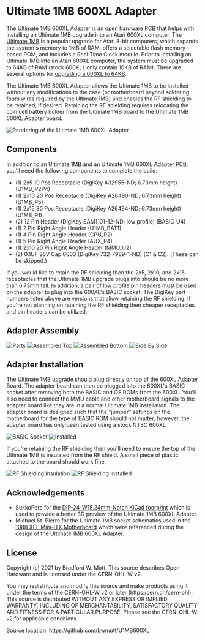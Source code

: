 # Ultimate 1MB 600XL Adapter
The Ultimate 1MB 600XL Adapter is an open hardware PCB that helps with installing an Ultimate 1MB upgrade into an Atari 600XL computer. The [Ultimate 1MB](https://lotharek.pl/productdetail.php?id=56) is a popular upgrade for Atari 8-bit computers, which expands the system's memory to 1MB of RAM, offers a selectable flash memory-based ROM, and includes a Real Time Clock module. Prior to installing an Ultimate 1MB into an Atari 600XL computer, the system must be upgraded to 64KB of RAM (stock 600XLs only contain 16KB of RAM). There are several options for [upgrading a 600XL to 64KB](https://www.mathyvannisselroy.nl/xl600k64.htm).

The Ultimate 1MB 600XL Adapter allows the Ultimate 1MB to be installed without any modifications to the case (or motherboard beyond soldering fours wires required by the Ultimate 1MB) and enables the RF shielding to be retained, if desired. Retaining the RF shielding requires relocating the coin cell battery holder from the Ultimate 1MB board to the Ultimate 1MB 600XL Adapter board.

![Rendering of the Ultimate 1MB 600XL Adapter](U1MB600XL-top.png)

## Components
In addition to an Ultimate 1MB and an Ultimate 1MB 600XL Adapter PCB, you'll need the following components to complete the build:

* (1) 2x5 10 Pos Receptacle (DigiKey A32955-ND; 6.73mm height) (U1MB_P2P4)
* (1) 2x10 20 Pos Receptacle (DigiKey A26490-ND; 6.73mm height) (U1MB_P5)
* (1) 2x15 30 Pos Receptacle (DigiKey A26494-ND; 6.73mm height) (U1MB_P1)
* (2) 12 Pin Header (DigiKey SAM1101-12-ND; low profile) (BASIC_U4)
* (1) 2 Pin Right Angle Header (U1MB_BAT1)
* (1) 4 Pin Right Angle Header (CPU_P2)
* (1) 5 Pin Right Angle Header (AUX_P4)
* (1) 2x10 20 Pin Right Angle Header (MMU_U2)
* (2) 0.1UF 25V Cap 0603 (DigiKey 732-7989-1-ND) (C1 & C2). (These can be skipped.)

If you would like to retain the RF shielding then the 2x5, 2x10, and 2x15 receptacles that the Ultimate 1MB upgrade plugs into should be no more than 6.73mm tall. In addition, a pair of low profile pin headers must be used on the adapter to plug into the 600XL's BASIC socket. The DigiKey part numbers listed above are versions that allow retaining the RF shielding. If you're not planning on retaining the RF shielding then cheaper receptacles and pin headers can be utilized.

## Adapter Assembly

![Parts](images/IMG_3127.JPEG)
![Assembled Top](images/IMG_3129.JPEG)
![Assembled Bottom](images/IMG_3131.JPEG)
![Side By Side](images/IMG_3138.JPEG)

## Adapter Installation
The Ultimate 1MB upgrade should plug directly on top of the 600XL Adapter Board. The adapter board can then be plugged into the 600XL's BASIC socket after removing both the BASIC and OS ROMs from the 600XL. You'll also need to connect the MMU cable and other motherboard signals to the adapter board like they are in a normal Ultimate 1MB installation. The adapter board is designed such that the "jumper" settings on the motherboard for the type of BASIC ROM should not matter; however, the adapter board has only been tested using a stock NTSC 600XL.

![BASIC Socket](images/IMG_2822.JPEG)
![Installed](images/IMG_3144.JPEG)

If you're retaining the RF shielding then you'll need to ensure the top of the Ultimate 1MB is insulated from the RF shield. A small piece of plastic attached to the board should work fine.

![RF Shielding Insulation](images/IMG_3147.JPEG)
![RF Shielding Installed](images/IMG_2831.JPEG)

## Acknowledgements
* SukkoPera for the [DIP-24_W15.24mm-Notch KiCad foorprint](https://github.com/SukkoPera/Open2327RomAdapter/) which is used to provide a better 3D preview of the Ultimate 1MB 600XL Adapter.
* Michael St. Pierre for the Ultimate 1MB socket schematics used in the [1088 XEL Mini-ITX Motherboard](https://ataribits.weebly.com/1088xel.html) which were referenced during the design of the Ultimate 1MB 600XL Adapter.

## License
Copyright (c) 2021 by Bradford W. Mott. This source describes Open Hardware and is licensed under the CERN-OHL-W v2.

You may redistribute and modify this source and make products using it under the terms of the CERN-OHL-W v2 or later (https:/cern.ch/cern-ohl). This source is distributed WITHOUT ANY EXPRESS OR IMPLIED WARRANTY, INCLUDING OF MERCHANTABILITY, SATISFACTORY QUALITY AND FITNESS FOR A PARTICULAR PURPOSE. Please see the CERN-OHL-W v2 for applicable conditions.

Source location: https://github.com/bwmott/U1MB600XL
